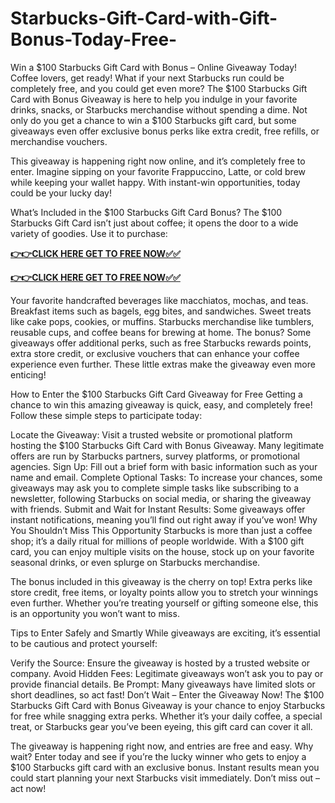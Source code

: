 # Starbucks-Gift-Card-with-Gift-Bonus-Today-Free-

Win a $100 Starbucks Gift Card with Bonus – Online Giveaway Today!
Coffee lovers, get ready! What if your next Starbucks run could be completely free, and you could get even more? The $100 Starbucks Gift Card with Bonus Giveaway is here to help you indulge in your favorite drinks, snacks, or Starbucks merchandise without spending a dime. Not only do you get a chance to win a $100 Starbucks gift card, but some giveaways even offer exclusive bonus perks like extra credit, free refills, or merchandise vouchers.

This giveaway is happening right now online, and it’s completely free to enter. Imagine sipping on your favorite Frappuccino, Latte, or cold brew while keeping your wallet happy. With instant-win opportunities, today could be your lucky day!

What’s Included in the $100 Starbucks Gift Card Bonus?
The $100 Starbucks Gift Card isn’t just about coffee; it opens the door to a wide variety of goodies. Use it to purchase:

[**👉👉CLICK HERE GET TO FREE NOW✅✅**](https://free-gift-card.raj-solution.com/958f890)


[**👉👉CLICK HERE GET TO FREE NOW✅✅**](https://free-gift-card.raj-solution.com/958f890)

Your favorite handcrafted beverages like macchiatos, mochas, and teas.
Breakfast items such as bagels, egg bites, and sandwiches.
Sweet treats like cake pops, cookies, or muffins.
Starbucks merchandise like tumblers, reusable cups, and coffee beans for brewing at home.
The bonus? Some giveaways offer additional perks, such as free Starbucks rewards points, extra store credit, or exclusive vouchers that can enhance your coffee experience even further. These little extras make the giveaway even more enticing!

How to Enter the $100 Starbucks Gift Card Giveaway for Free
Getting a chance to win this amazing giveaway is quick, easy, and completely free! Follow these simple steps to participate today:

Locate the Giveaway: Visit a trusted website or promotional platform hosting the $100 Starbucks Gift Card with Bonus Giveaway. Many legitimate offers are run by Starbucks partners, survey platforms, or promotional agencies.
Sign Up: Fill out a brief form with basic information such as your name and email.
Complete Optional Tasks: To increase your chances, some giveaways may ask you to complete simple tasks like subscribing to a newsletter, following Starbucks on social media, or sharing the giveaway with friends.
Submit and Wait for Instant Results: Some giveaways offer instant notifications, meaning you’ll find out right away if you’ve won!
Why You Shouldn’t Miss This Opportunity
Starbucks is more than just a coffee shop; it’s a daily ritual for millions of people worldwide. With a $100 gift card, you can enjoy multiple visits on the house, stock up on your favorite seasonal drinks, or even splurge on Starbucks merchandise.

The bonus included in this giveaway is the cherry on top! Extra perks like store credit, free items, or loyalty points allow you to stretch your winnings even further. Whether you’re treating yourself or gifting someone else, this is an opportunity you won’t want to miss.

Tips to Enter Safely and Smartly
While giveaways are exciting, it’s essential to be cautious and protect yourself:

Verify the Source: Ensure the giveaway is hosted by a trusted website or company.
Avoid Hidden Fees: Legitimate giveaways won’t ask you to pay or provide financial details.
Be Prompt: Many giveaways have limited slots or short deadlines, so act fast!
Don’t Wait – Enter the Giveaway Now!
The $100 Starbucks Gift Card with Bonus Giveaway is your chance to enjoy Starbucks for free while snagging extra perks. Whether it’s your daily coffee, a special treat, or Starbucks gear you’ve been eyeing, this gift card can cover it all.

The giveaway is happening right now, and entries are free and easy. Why wait? Enter today and see if you’re the lucky winner who gets to enjoy a $100 Starbucks gift card with an exclusive bonus. Instant results mean you could start planning your next Starbucks visit immediately. Don’t miss out – act now!
